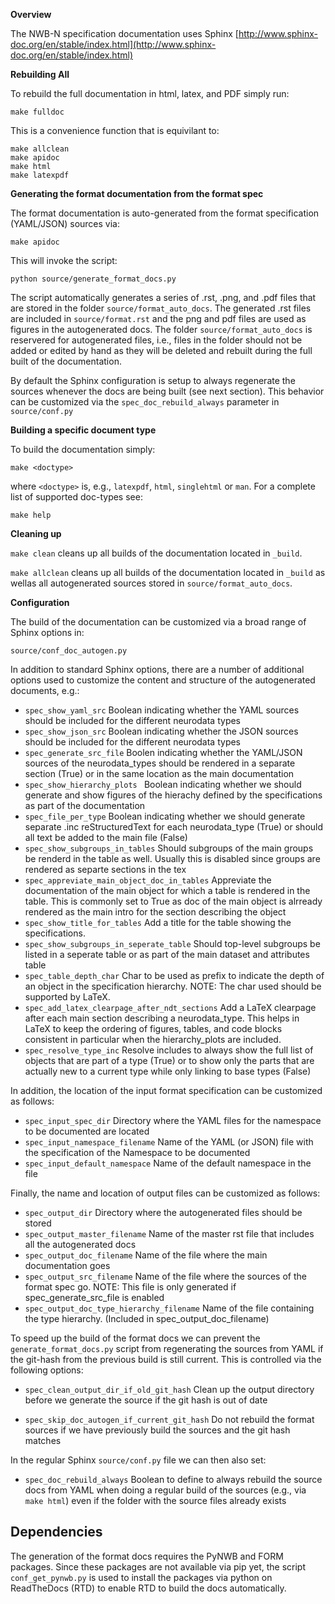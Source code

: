 **Overview**

The NWB-N specification documentation uses Sphinx [http://www.sphinx-doc.org/en/stable/index.html](http://www.sphinx-doc.org/en/stable/index.html)

**Rebuilding All**

To rebuild the full documentation in html, latex, and PDF simply run:

```make fulldoc```

This is a convenience function that is equivilant to:

```
make allclean
make apidoc
make html
make latexpdf
```

**Generating the format documentation from the format spec**

The format documentation is auto-generated from the format specification (YAML/JSON) sources via:

```make apidoc```

This will invoke the script:

```python source/generate_format_docs.py```

The script automatically generates a series of .rst, .png, and .pdf files that are stored in the folder ```source/format_auto_docs```. The generated .rst files are included in ```source/format.rst``` and the png and pdf files are used as figures in the autogenerated docs. The folder ```source/format_auto_docs``` is reservered for autogenerated files, i.e., files in the folder should not be added or edited by hand as they will be deleted and rebuilt during the full built of the documentation.

By default the Sphinx configuration is setup to always regenerate the sources whenever the docs are being built (see next section). This behavior can be customized via the ```spec_doc_rebuild_always``` parameter in ```source/conf.py```

**Building a specific document type**

To build the documentation simply:

```make <doctype>```

where ```<doctype>``` is, e.g., ```latexpdf```, ```html```, ```singlehtml``` or ```man```. For a complete list of supported doc-types see:

```make help```

**Cleaning up**

```make clean``` cleans up all builds of the documentation located in ```_build```.

```make allclean``` cleans up all builds of the documentation located in ```_build``` as wellas  all autogenerated sources stored in ```source/format_auto_docs```.

**Configuration**

The build of the documentation can be customized via a broad range of Sphinx options in:

```source/conf_doc_autogen.py```

In addition to standard Sphinx options, there are a number of additional options used to customize the content and structure of the autogenerated documents, e.g.:

* ```spec_show_yaml_src``` Boolean indicating whether the YAML sources should be included for the different neurodata types
* ```spec_show_json_src``` Boolean indicating whether the JSON sources should be included for the different neurodata types
* ```spec_generate_src_file``` Boolen indicating whether the YAML/JSON sources of the neurodata_types should be rendered in a separate section (True) or in the same location as the main documentation
* ```spec_show_hierarchy_plots ``` Boolean indicating whether we should generate and show figures of the hierachy defined by the specifications as part of the documentation
* ```spec_file_per_type``` Boolean indicating whether we should generate separate .inc reStructuredText for each neurodata_type (True)
or should all text be added to the main file (False)
* ```spec_show_subgroups_in_tables``` Should subgroups of the main groups be renderd in the table as well. Usually this is disabled since groups are rendered as separte sections in the tex
* ```spec_appreviate_main_object_doc_in_tables``` Appreviate the documentation of the main object for which a table is rendered in the table. This is commonly set to True as doc of the main object is alrready rendered as the main intro for the section describing the object
* ```spec_show_title_for_tables``` Add a title for the table showing the specifications.
* ```spec_show_subgroups_in_seperate_table``` Should top-level subgroups be listed in a seperate table or as part of the main dataset and attributes table
* ```spec_table_depth_char``` Char to be used as prefix to indicate the depth of an object in the specification hierarchy. NOTE: The char used should be supported by LaTeX.
* ```spec_add_latex_clearpage_after_ndt_sections``` Add a LaTeX clearpage after each main section describing a neurodata_type. This helps in LaTeX to keep the ordering of figures, tables, and code blocks consistent in particular when the hierarchy_plots are included.
* ```spec_resolve_type_inc``` Resolve includes to always show the full list of objects that are part of a type (True) or to show only the parts that are actually new to a current type while only linking to base types (False)

In addition, the location of the input format specification can be customized as follows:


* ```spec_input_spec_dir```  Directory where the YAML files for the namespace to be documented are located
* ```spec_input_namespace_filename```  Name of the YAML (or JSON) file with the specification of the Namespace to be documented
* ```spec_input_default_namespace``` Name of the default namespace in the file

Finally, the name and location of output files can be customized as follows:


* ```spec_output_dir```  Directory where the autogenerated files should be stored
* ```spec_output_master_filename```  Name of the master rst file that includes all the autogenerated docs
* ```spec_output_doc_filename```  Name of the file where the main documentation goes
* ```spec_output_src_filename```  Name of the file where the sources of the format spec go. NOTE: This file is only generated if spec_generate_src_file is enabled
* ```spec_output_doc_type_hierarchy_filename```  Name of the file containing the type hierarchy. (Included in spec_output_doc_filename)

To speed up the build of the format docs we can prevent the ``generate_format_docs.py`` script from regenerating the sources from YAML if the git-hash from the previous build is still current. This is controlled via the following options:

* ``spec_clean_output_dir_if_old_git_hash`` Clean up the output directory before we generate the source if the git hash is out of date

* ``spec_skip_doc_autogen_if_current_git_hash`` Do not rebuild the format sources if we have previously build the sources and the git hash matches

In the regular Sphinx ```source/conf.py``` file we can then also set:

* ```spec_doc_rebuild_always``` Boolean to define to always rebuild the source docs from YAML when doing a regular build of the sources (e.g., via ```make html```) even if the folder with the source files already exists


## Dependencies

The generation of the format docs requires the PyNWB and FORM packages. Since these packages are not available via pip yet, the script ```conf_get_pynwb.py``` is used to install the packages via python on ReadTheDocs (RTD) to enable RTD to build the docs automatically.


